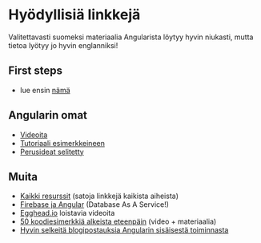 # Hyödyllisiä linkkejä

Valitettavasti suomeksi materiaalia Angularista löytyy hyvin niukasti, mutta tietoa lyötyy jo hyvin englanniksi!

## First steps

  * lue ensin [nämä](https://github.com/tuhoojabotti/AngularJS-ohjelmointiprojekti-k2014/blob/master/material/links.md)

## Angularin omat
  * [Videoita](https://www.youtube.com/user/angularjs)
  * [Tutoriaali esimerkkeineen](http://docs.angularjs.org/tutorial)
  * [Perusideat selitetty](http://docs.angularjs.org/guide)

## Muita
  * [Kaikki resurssit](https://github.com/jmcunningham/AngularJS-Learning) (satoja linkkejä kaikista aiheista)
  * [Firebase ja Angular](https://www.youtube.com/watch?v=e4yUTkva_FM) (Database As A Service!)
  * [Egghead.io](https://egghead.io/technologies/angularjs) loistavia videoita
  * [50 koodiesimerkkiä alkeista eteenpäin](https://github.com/curran/screencasts/tree/gh-pages/introToAngular) (video + materiaalia)
  * [Hyvin selkeitä blogipostauksia Angularin sisäisestä toiminnasta](http://blog.ponyfoo.com/search/tagged/angularjs)
